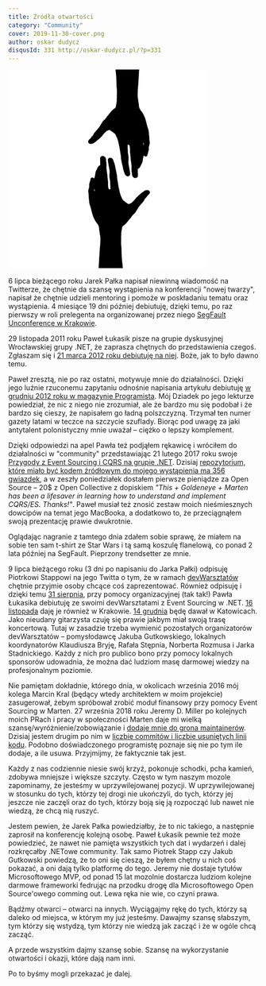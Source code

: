 ```yaml
---
title: Źródła otwartości
category: "Community"
cover: 2019-11-30-cover.png
author: oskar dudycz
disqusId: 331 http://oskar-dudycz.pl/?p=331
---
```


![cover](2019-11-30-cover.png)

6 lipca bieżącego roku Jarek Pałka napisał niewinną wiadomość na Twitterze, że chętnie da szansę wystąpienia na konferencji "nowej twarzy", napisał że chętnie udzieli mentoring i pomoże w poskładaniu tematu oraz wystąpienia. 4 miesiące 19 dni później debiutuję, dzięki temu, po raz pierwszy w roli prelegenta na organizowanej przez niego [SegFault Unconference w Krakowie](https://segfault.events/sites/krakow2019/abstracts/cienie-i-blaski-event-driven-design/).

29 listopada 2011 roku Paweł Łukasik pisze na grupie dyskusyjnej Wrocławskiej grupy .NET, że zaprasza chętnych do przedstawienia czegoś. Zgłaszam się i [21 marca 2012 roku debiutuję na niej](https://oskar-dudycz.pl/2012/03/23/wrocnet-team-foundation-server-to-nie/). Boże, jak to było dawno temu.

Paweł zresztą, nie po raz ostatni, motywuje mnie do działalności. Dzięki jego luźnie rzuconemu zapytaniu odnośnie napisania artykułu debiutuję [w grudniu 2012 roku w magazynie Programista](https://programistamag.pl/tworzymy-aplikacje-na-windows-8/). Mój Dziadek po jego lekturze powiedział, że nic z niego nie zrozumiał, ale że bardzo mu się podobał i że bardzo się cieszy, że napisałem go ładną polszczyzną. Trzymał ten numer gazety latami w teczce na szczycie szuflady. Biorąc pod uwagę za jaki antytalent polonistyczny mnie uważał – ciężko o lepszy komplement.

Dzięki odpowiedzi na apel Pawła też podjąłem rękawicę i wróciłem do działalności w "community" przedstawiając 21 lutego 2017 roku swoje [Przygody z Event Sourcing i CQRS na grupie .NET](https://www.youtube.com/watch?v=i1XDr9km0RY). Dzisiaj [repozytorium, które miało być kodem źródłowym do mojego wystąpienia ma 356 gwiazdek](https://github.com/oskardudycz/EventSourcing.NetCore), a w zeszły poniedziałek dostałem pierwsze pieniądze za Open Source – 20$ z Open Collective z dopiskiem *"This + Goldeneye + Marten has been a lifesaver in learning how to understand and implement CQRS/ES. Thanks!"*. Paweł musiał też znosić zestaw moich nieśmiesznych dowcipów na temat jego MacBooka, a dodatkowo to, że przeciągnąłem swoją prezentację prawie dwukrotnie.

Oglądając nagranie z tamtego dnia zdałem sobie sprawę, że miałem na sobie ten sam t-shirt ze Star Wars i tą samą koszulę flanelową, co ponad 2 lata później na SegFault. Pieprzony trendsetter ze mnie.

9 lipca bieżącego roku (3 dni po napisaniu do Jarka Pałki) odpisuję Piotrkowi Stappowi na jego Twitta o tym, że w ramach [devWarsztatów](http://devwarsztaty.pl/) chętnie przyjmie osoby chcące coś zaprezentować. Również odpisuję i dzięki temu [31 sierpnia](https://www.meetup.com/pl-PL/devWarsztaty/events/263135832/), przy pomocy organizacyjnej (tak tak!) Pawła Łukasika debiutuję ze swoimi devWarsztatami z Event Sourcing w .NET. [16 listopada](https://www.meetup.com/devWarsztaty/events/266056303/) daję je również w Krakowie. [14 grudnia](https://www.meetup.com/devWarsztaty/events/266616508/) będę dawał w Katowicach. Jako nieudany gitarzysta czuję się prawie jakbym miał swoją trasę koncertową. Tutaj w zasadzie trzeba wymienić pozostałych organizatorów devWarsztatów – pomysłodawcę Jakuba Gutkowskiego, lokalnych koordynatorów Klaudiusza Bryję, Rafała Stępnia, Norberta Rozmusa i Jarka Stadnickiego. Każdy z nich pro publico bono przy pomocy lokalnych sponsorów udowadnia, że można dać ludziom masę darmowej wiedzy na profesjonalnym poziomie.

Nie pamiętam dokładnie, którego dnia, w okolicach września 2016 mój kolega Marcin Kral (będący wtedy architektem w moim projekcie) zasugerował, żebym spróbował zrobić moduł finansowy przy pomocy Event Sourcing w Marten. 27 września 2018 roku Jeremy D. Miller po kolejnych moich PRach i pracy w społeczności Marten daje mi wielką szansę/wyróżnienie/zobowiązanie i [dodaje mnie do grona maintainerów](https://jeremydmiller.com/2018/09/27/marten-3-0-is-released-and-introducing-the-new-core-team/). Dzisiaj jestem drugim po nim w [liczbie commitów i liczbie usuniętych linii kodu](https://github.com/JasperFx/marten/graphs/contributors). Podobno doświadczonego programistę poznaje się nie po tym ile dodaje, a ile usuwa. Przyjmijmy, że faktycznie tak jest.

Każdy z nas codziennie niesie swój krzyż, pokonuje schodki, pcha kamień, zdobywa mniejsze i większe szczyty. Często w tym naszym mozole zapominamy, że jesteśmy w uprzywilejowanej pozycji. W uprzywilejowanej w stosunku do tych, którzy tej drogi nie ukończyli, do tych, którzy jej jeszcze nie zaczęli oraz do tych, którzy boją się ją rozpocząć lub nawet nie wiedzą, że chcą nią ruszyć.

Jestem pewien, że Jarek Pałka powiedziałby, że to nic takiego, a następnie zaprosił na konferencję kolejną osobę. Paweł Łukasik pewnie też może powiedzieć, że nawet nie pamięta wszystkich tych dat i wydarzeń i dalej rozkręcałby .NETowe community. Tak samo Piotrek Stapp czy Jakub Gutkowski powiedzą, że to oni się cieszą, że byłem chętny u nich coś pokazać, a oni dają tylko platformę do tego. Jeremy nie dostaje tytułów Microsoftowego MVP, od ponad 15 lat mozolnie dostarcza ludziom kolejne darmowe frameworki fedrując na przodku drogę dla Microsoftowego Open Source'owego comming out. Lewa ręka nie wie, co czyni prawa.

Bądźmy otwarci – otwarci na innych. Wyciągajmy rękę do tych, którzy są daleko od miejsca, w którym my już jesteśmy. Dawajmy szansę słabszym, tym którzy się wstydzą, tym którzy nie wiedzą jak zacząć i że w ogóle chcą zacząć.

A przede wszystkim dajmy szansę sobie. Szansę na wykorzystanie otwartości i okazji, które dają nam inni.

Po to byśmy mogli przekazać je dalej.